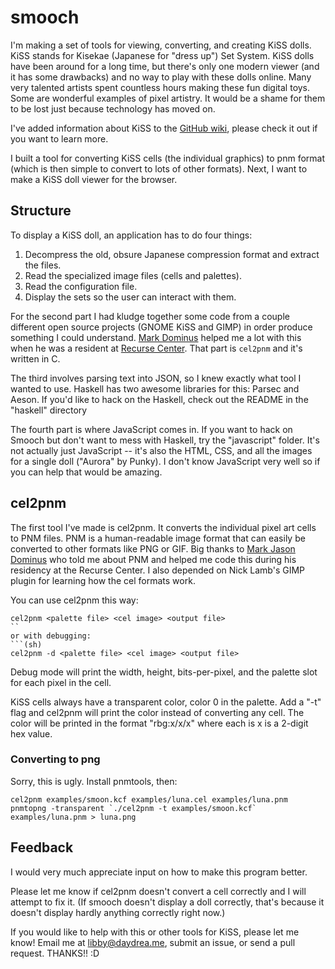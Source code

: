 # smooch

I'm making a set of tools for viewing, converting, and creating KiSS dolls. 
KiSS stands for Kisekae (Japanese for "dress up") Set System. KiSS dolls 
have been around for a long time, but there's only one modern viewer (and it 
has some drawbacks) and no way to play with these dolls online. Many very 
talented artists spent countless hours making these fun digital toys. Some are 
wonderful examples of pixel artistry. It would be a shame for them to be lost 
just because technology has moved on.

I've added information about KiSS to the 
[GitHub wiki](https://github.com/emhoracek/smooch/wiki), please check it out 
if you want to learn more.

I built a tool for converting KiSS cells (the individual graphics) to pnm
format (which is then simple to convert to lots of other formats). Next, I 
want to make a KiSS doll viewer for the browser.

## Structure

To display a KiSS doll, an application has to do four things:
  1. Decompress the old, obsure Japanese compression format and extract the files.
  2. Read the specialized image files (cells and palettes).
  3. Read the configuration file.
  4. Display the sets so the user can interact with them.

For the second part I had kludge together some code from a couple different 
open source projects (GNOME KiSS and GIMP) in order produce something I could 
understand. [Mark Dominus](http://blog.plover.com) helped me a lot with this 
when he was a resident at [Recurse Center](http://www.recurse.com). That part 
is `cel2pnm` and it's written in C.

The third involves parsing text into JSON, so I knew exactly what tool I wanted 
to use. Haskell has two awesome libraries for this: Parsec and Aeson. 
If you'd like to hack on the Haskell, check out the README in the "haskell" directory

The fourth part is where JavaScript comes in. If you want to hack on Smooch 
but don't want to mess with Haskell, try the "javascript" folder. It's not 
actually just JavaScript -- it's also the HTML, CSS, and all the images for a 
single doll ("Aurora" by Punky). I don't know JavaScript very well so if you 
can help that would be amazing.

## cel2pnm

The first tool I've made is cel2pnm. It converts the individual pixel
art cells to PNM files. PNM is a human-readable image format that can easily
be converted to other formats like PNG or GIF. Big thanks to [Mark Jason Dominus](http://blog.plover.com/)
 who told me about PNM and helped me code this during his residency at the Recurse 
Center. I also depended on Nick Lamb's GIMP plugin for learning how the cel
formats work.

You can use cel2pnm this way:

```(sh)
cel2pnm <palette file> <cel image> <output file> 
``
or with debugging:
```(sh)
cel2pnm -d <palette file> <cel image> <output file> 
```

Debug mode will print the width, height, bits-per-pixel, and the palette slot
for each pixel in the cell.

KiSS cells always have a transparent color, color 0 in the palette. Add a "-t" 
flag and cel2pnm will print the color instead of converting any cell. The 
color will be printed in the format "rbg:x/x/x" where each is x is a 2-digit 
hex value.

### Converting to png

Sorry, this is ugly. Install pnmtools, then:

```(sh)
cel2pnm examples/smoon.kcf examples/luna.cel examples/luna.pnm
pnmtopng -transparent `./cel2pnm -t examples/smoon.kcf` examples/luna.pnm > luna.png
```

## Feedback

I would very much appreciate input on how to make this program better.

Please let me know if cel2pnm doesn't convert a cell correctly and I will 
attempt to fix it. (If smooch doesn't display a doll correctly, that's because it 
doesn't display hardly anything correctly right now.)

If you would like to help with this or other tools for KiSS, please let me know!
Email me at libby@daydrea.me, submit an issue, or send a pull request. THANKS!! :D
